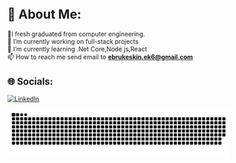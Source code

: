 # 💫 About Me:
🌟I fresh graduated from computer engineering.<br>🔭 I’m currently working on full-stack projects<br>🌱 I’m currently learning .Net Core,Node js,React<br> 
📫 How to reach me send email to **ebrukeskin.ek6@gmail.com**

## 🌐 Socials:
[![LinkedIn](https://img.shields.io/badge/LinkedIn-%230077B5.svg?logo=linkedin&logoColor=white)](https://linkedin.com/in/ebru-keskin) 

<picture>
  <source media="(prefers-color-scheme: dark)" srcset="https://raw.githubusercontent.com/ebrukeskiin/ebrukeskiin/output/github-contribution-grid-snake-dark.svg">
  <source media="(prefers-color-scheme: light)" srcset="https://raw.githubusercontent.com/ebrukeskiin/ebrukeskiin/output/github-contribution-grid-snake.svg">
  <img alt="github contribution grid snake animation" src="https://raw.githubusercontent.com/ebrukeskiin/ebrukeskiin/output/github-contribution-grid-snake.svg">
</picture>
